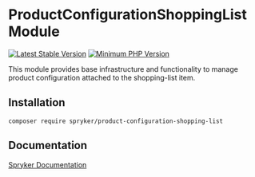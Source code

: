 # ProductConfigurationShoppingList Module
[![Latest Stable Version](https://poser.pugx.org/spryker/product-configuration-shopping-list/v/stable.svg)](https://packagist.org/packages/spryker/product-configuration-shopping-list)
[![Minimum PHP Version](https://img.shields.io/badge/php-%3E%3D%208.0-8892BF.svg)](https://php.net/)

This module provides base infrastructure and functionality to manage product configuration attached to the shopping-list item.

## Installation

```
composer require spryker/product-configuration-shopping-list
```

## Documentation

[Spryker Documentation](https://docs.spryker.com)
